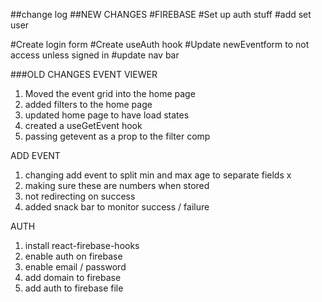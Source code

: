 ##change log
##NEW CHANGES
#FIREBASE
#Set up auth stuff
#add set user

#Create login form
#Create useAuth hook
#Update newEventform to not access unless signed in
#update nav bar



###OLD CHANGES
EVENT VIEWER
1. Moved the event grid into the home page
2. added filters to the home page
3. updated home page to have load states
4. created a useGetEvent hook
5. passing getevent as a prop to the filter comp

ADD EVENT
1. changing add event to split min and max age to separate fields x
2. making sure these are numbers when stored
3. not redirecting on success
4. added snack bar to monitor success / failure

AUTH
1. install react-firebase-hooks
2. enable auth on firebase
3. enable email / password
4. add domain to firebase
5. add auth to firebase file



